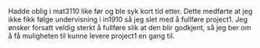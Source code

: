 Hadde oblig i mat3110 like før og ble syk kort tid etter. Dette medførte at jeg ikke fikk følge undervisning i in1910 så jeg slet med å fullføre project1.
Jeg ønsker forsatt veldig sterkt å fullføre slik at den blir godkjent, så jeg ber om å få muligheten til kunne levere project1 en gang til.
